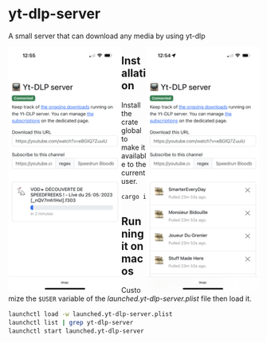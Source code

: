 # yt-dlp-server
A small server that can download any media by using yt-dlp


<p align="center">
<img align="left" width="45%" alt="The ongoing downloads" src="/screenshots/ongoing-downloads.PNG">
<img align="right" width="45%" alt="The list of subscriptions" src="/screenshots/subscriptions.PNG">
</p>

## Installation

Install the crate global to make it available to the current user.

```sh
cargo install --path .
```

## Running it on mac os

Customize the `$USER` variable of the _launched.yt-dlp-server.plist_ file then load it.

```sh
launchctl load -w launched.yt-dlp-server.plist
launchctl list | grep yt-dlp-server
launchctl start launched.yt-dlp-server
```